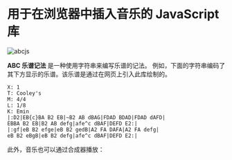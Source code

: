 # 用于在浏览器中插入音乐的 JavaScript 库

![abcjs](https://paulrosen.github.io/abcjs/img/abcjs_comp_extended_08.svg)

**ABC 乐谱记法** 是一种使用字符串来编写乐谱的记法。
例如，下面的字符串编码了其下方显示的乐谱。该乐谱是通过在网页上引入此库绘制的。

```
X: 1
T: Cooley's
M: 4/4
L: 1/8
K: Emin
|:D2|EB{c}BA B2 EB|~B2 AB dBAG|FDAD BDAD|FDAD dAFD|
EBBA B2 EB|B2 AB defg|afe^c dBAF|DEFD E2:|
|:gf|eB B2 efge|eB B2 gedB|A2 FA DAFA|A2 FA defg|
eB B2 eBgB|eB B2 defg|afe^c dBAF|DEFD E2:|
```

<render-abc ref="tune" :abc="`X: 1
T: Cooley's
M: 4/4
L: 1/8
K: Emin
|:D2|EB{c}BA B2 EB|~B2 AB dBAG|FDAD BDAD|FDAD dAFD|
EBBA B2 EB|B2 AB defg|afe^c dBAF|DEFD E2:|
|:gf|eB B2 efge|eB B2 gedB|A2 FA DAFA|A2 FA defg|
eB B2 eBgB|eB B2 defg|afe^c dBAF|DEFD E2:|`" ></render-abc>

此外，音乐也可以通过合成器播放：

<render-audio :obj="$refs"></render-audio>
